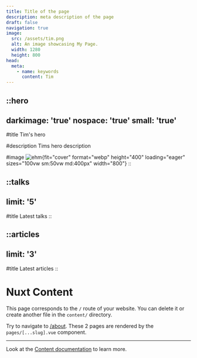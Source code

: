 ```yaml
---
title: Title of the page
description: meta description of the page
draft: false
navigation: true
image:
  src: /assets/tim.png
  alt: An image showcasing My Page.
  width: 1280
  height: 800
head:
  meta:
    - name: keywords
      content: Tim
---
```


::hero
---
darkimage: 'true'
nospace: 'true'
small: 'true'
---
#title
Tim's hero

#description
Tims hero description

#image
![ehm](/baker-decorator.png){fit="cover" format="webp" height="400" loading="eager" sizes="100vw sm:50vw md:400px" width="800"}
::

::talks
---
limit: '5'
---
#title
Latest talks
::

::articles
---
limit: '3'
---
#title
Latest articles
::

# Nuxt Content

This page corresponds to the `/` route of your website. You can delete it or create another file in the `content/` directory.

Try to navigate to [/about](/about). These 2 pages are rendered by the `pages/[...slug].vue` component.

---

Look at the [Content documentation](https://content.nuxtjs.org/) to learn more.
